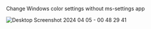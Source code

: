 Change Windows color settings without ms-settings app 

![Desktop Screenshot 2024 04 05 - 00 48 29 41](https://github.com/MehranAkbarii/Windows_Cores/assets/133998536/a9af860a-6b31-446c-a0c0-f9a40f2c5702)
